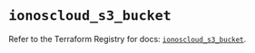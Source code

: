 # `ionoscloud_s3_bucket`

Refer to the Terraform Registry for docs: [`ionoscloud_s3_bucket`](https://registry.terraform.io/providers/ionos-cloud/ionoscloud/6.7.18/docs/resources/s3_bucket).
